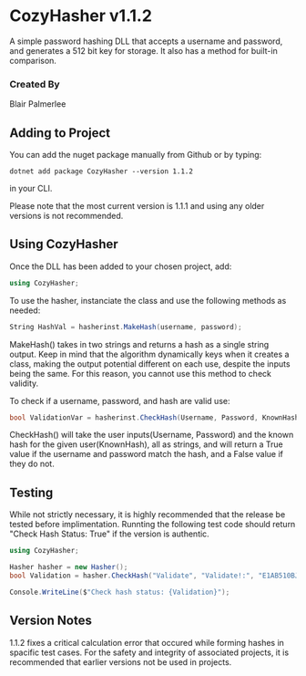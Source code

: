 # CozyHasher v1.1.2

A simple password hashing DLL that accepts a username and password, and generates a 512 bit key for storage. It also has a method for built-in comparison. 

### Created By

Blair Palmerlee

## Adding to Project

You can add the nuget package manually from Github or by typing:

```
dotnet add package CozyHasher --version 1.1.2
```

in your CLI.

Please note that the most current version is 1.1.1 and using any older versions is not recommended. 

## Using CozyHasher

Once the DLL has been added to your chosen project, add:

```C#
using CozyHasher;
```

To use the hasher, instanciate the class and use the following methods as needed:

```C#
String HashVal = hasherinst.MakeHash(username, password);
```
MakeHash() takes in two strings and returns a hash as a single string output. Keep in mind that the algorithm dynamically keys when it creates a class, making the output potential different on each use, despite the inputs being the same. For this reason, you cannot use this method to check validity.

To check if a username, password, and hash are valid use:

```C#
bool ValidationVar = hasherinst.CheckHash(Username, Password, KnownHash);
```
CheckHash() will take the user inputs(Username, Password) and the known hash for the given user(KnownHash), all as strings, and will return a True value if the username and password match the hash, and a False value if they do not.

## Testing

While not strictly necessary, it is highly recommended that the release be tested before implimentation. Runnting the following test code should return "Check Hash Status: True" if the version is authentic.

```C#
using CozyHasher;

Hasher hasher = new Hasher();
bool Validation = hasher.CheckHash("Validate", "Validate!:", "E1AB510BJHGGFEHDAC413CJB020CIECCA3DF5CGECAB510BJHGGFEHDAC413CJB0");

Console.WriteLine($"Check hash status: {Validation}");

```
## Version Notes

1.1.2 fixes a critical calculation error that occured while forming hashes in spacific test cases. For the safety and integrity of associated projects, it is recommended that earlier versions not be used in projects. 
